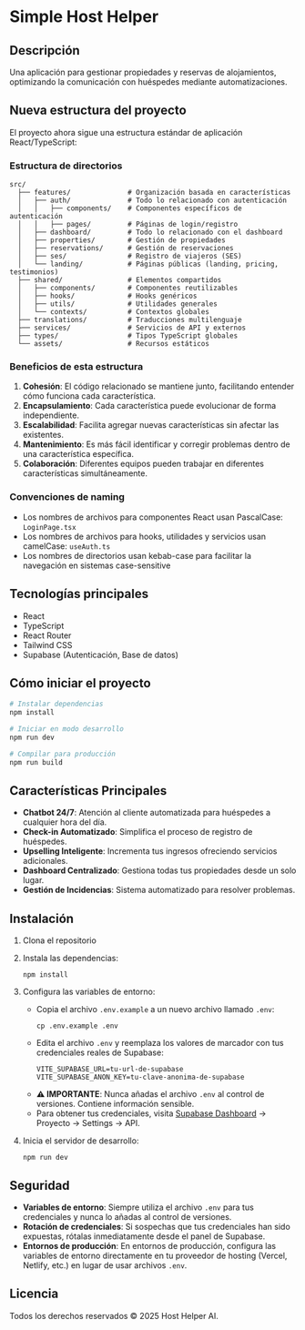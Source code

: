 # Simple Host Helper

## Descripción
Una aplicación para gestionar propiedades y reservas de alojamientos, optimizando la comunicación con huéspedes mediante automatizaciones.

## Nueva estructura del proyecto
El proyecto ahora sigue una estructura estándar de aplicación React/TypeScript:

### Estructura de directorios

```
src/
  ├── features/              # Organización basada en características
  │   ├── auth/              # Todo lo relacionado con autenticación
  │   │   ├── components/    # Componentes específicos de autenticación
  │   │   ├── pages/         # Páginas de login/registro
  │   ├── dashboard/         # Todo lo relacionado con el dashboard
  │   ├── properties/        # Gestión de propiedades
  │   ├── reservations/      # Gestión de reservaciones
  │   ├── ses/               # Registro de viajeros (SES)
  │   └── landing/           # Páginas públicas (landing, pricing, testimonios)
  ├── shared/                # Elementos compartidos
  │   ├── components/        # Componentes reutilizables
  │   ├── hooks/             # Hooks genéricos
  │   ├── utils/             # Utilidades generales
  │   └── contexts/          # Contextos globales
  ├── translations/          # Traducciones multilenguaje
  ├── services/              # Servicios de API y externos
  ├── types/                 # Tipos TypeScript globales
  └── assets/                # Recursos estáticos
```

### Beneficios de esta estructura

1. **Cohesión**: El código relacionado se mantiene junto, facilitando entender cómo funciona cada característica.
2. **Encapsulamiento**: Cada característica puede evolucionar de forma independiente.
3. **Escalabilidad**: Facilita agregar nuevas características sin afectar las existentes.
4. **Mantenimiento**: Es más fácil identificar y corregir problemas dentro de una característica específica.
5. **Colaboración**: Diferentes equipos pueden trabajar en diferentes características simultáneamente.

### Convenciones de naming

- Los nombres de archivos para componentes React usan PascalCase: `LoginPage.tsx`
- Los nombres de archivos para hooks, utilidades y servicios usan camelCase: `useAuth.ts`
- Los nombres de directorios usan kebab-case para facilitar la navegación en sistemas case-sensitive

## Tecnologías principales

- React
- TypeScript
- React Router
- Tailwind CSS
- Supabase (Autenticación, Base de datos)

## Cómo iniciar el proyecto

```bash
# Instalar dependencias
npm install

# Iniciar en modo desarrollo
npm run dev

# Compilar para producción
npm run build
```

## Características Principales

- **Chatbot 24/7**: Atención al cliente automatizada para huéspedes a cualquier hora del día.
- **Check-in Automatizado**: Simplifica el proceso de registro de huéspedes.
- **Upselling Inteligente**: Incrementa tus ingresos ofreciendo servicios adicionales.
- **Dashboard Centralizado**: Gestiona todas tus propiedades desde un solo lugar.
- **Gestión de Incidencias**: Sistema automatizado para resolver problemas.

## Instalación

1. Clona el repositorio
2. Instala las dependencias:
   ```
   npm install
   ```
3. Configura las variables de entorno:
   - Copia el archivo `.env.example` a un nuevo archivo llamado `.env`:
     ```
     cp .env.example .env
     ```
   - Edita el archivo `.env` y reemplaza los valores de marcador con tus credenciales reales de Supabase:
     ```
     VITE_SUPABASE_URL=tu-url-de-supabase
     VITE_SUPABASE_ANON_KEY=tu-clave-anonima-de-supabase
     ```
   - **⚠️ IMPORTANTE**: Nunca añadas el archivo `.env` al control de versiones. Contiene información sensible.
   - Para obtener tus credenciales, visita [Supabase Dashboard](https://app.supabase.io) → Proyecto → Settings → API.

4. Inicia el servidor de desarrollo:
   ```
   npm run dev
   ```

## Seguridad

- **Variables de entorno**: Siempre utiliza el archivo `.env` para tus credenciales y nunca lo añadas al control de versiones.
- **Rotación de credenciales**: Si sospechas que tus credenciales han sido expuestas, rótalas inmediatamente desde el panel de Supabase.
- **Entornos de producción**: En entornos de producción, configura las variables de entorno directamente en tu proveedor de hosting (Vercel, Netlify, etc.) en lugar de usar archivos `.env`.

## Licencia

Todos los derechos reservados © 2025 Host Helper AI.
